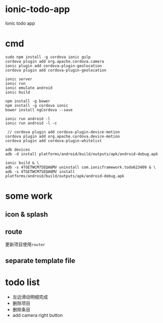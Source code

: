 # ionic-todo-app
Ionic todo app

# cmd
```
sudo npm install -g cordova ionic gulp
cordova plugin add org.apache.cordova.camera
ionic plugin add cordova-plugin-geolocation
cordova plugin add cordova-plugin-geolocation

ionic server
ionic run
ionic emulate android
ionic build

npm install -g bower
npm install -g cordova ionic
bower install ngCordova --save

ionic run android -l 
ionic run android -l -c

 // cordova plugin add cordova-plugin-device-motion
cordova plugin add org.apache.cordova.device-motion
cordova plugin add cordova-plugin-whitelist

adb devices
adb -d install platforms/android/build/outputs/apk/android-debug.apk

ionic build & \
adb -s 4TGETWCM75EQA6MV uninstall com.ionicframework.todo623409 & \
adb -s 4TGETWCM75EQA6MV install platforms/android/build/outputs/apk/android-debug.apk 

```

# some work

## icon & splash

## route
更新项目使用`router`

## separate template file


# todo list
- 左边滑动明细完成
- 删除项目
- 删除条目
- add camera right button